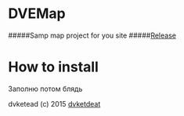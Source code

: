 # DVEMap
#####Samp map project for you site
#####[Release]


# How to install
Заполню потом блядь

>
dvketead
(c) 2015
[dvketdeat]


[dvketdeat]:http://samp.work
[Release]:http://samp.work/dvmap
